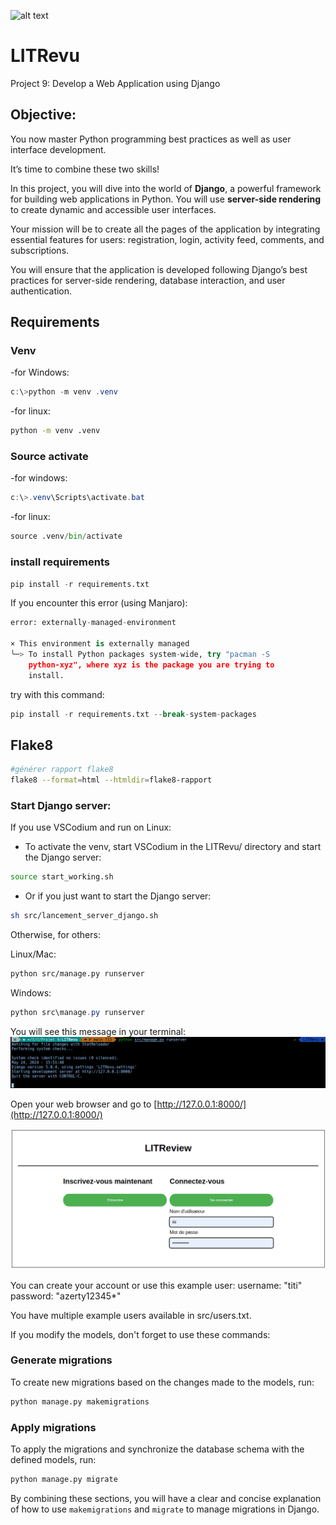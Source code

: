 ![alt text](https://user.oc-static.com/upload/2023/06/29/168805567091_LITrevu%20banner.png)

# LITRevu

Project 9: Develop a Web Application using Django

## Objective:

You now master Python programming best practices as well as user interface development.

It’s time to combine these two skills!

In this project, you will dive into the world of **Django**, a powerful framework for building web applications in Python. You will use **server-side rendering** to create dynamic and accessible user interfaces.

Your mission will be to create all the pages of the application by integrating essential features for users: registration, login, activity feed, comments, and subscriptions.

You will ensure that the application is developed following Django’s best practices for server-side rendering, database interaction, and user authentication.

## Requirements

### Venv
-for Windows:
```powershell
c:\>python -m venv .venv
```
-for linux:
```bash
python -m venv .venv
```
### Source activate
-for windows:
```powershell
c:\>.venv\Scripts\activate.bat
```
-for linux:
```python
source .venv/bin/activate
```

### install requirements
```python
pip install -r requirements.txt
```

If you encounter this error (using Manjaro):
```python
error: externally-managed-environment

× This environment is externally managed
╰─> To install Python packages system-wide, try "pacman -S
    python-xyz", where xyz is the package you are trying to
    install.

```

try with this command:
```python
pip install -r requirements.txt --break-system-packages
```
## Flake8
```bash
#générer rapport flake8
flake8 --format=html --htmldir=flake8-rapport
```

### Start Django server:

If you use VSCodium and run on Linux:

- To activate the venv, start VSCodium in the LITRevu/ directory and start the Django server:
```bash
source start_working.sh
```
- Or if you just want to start the Django server:
```bash
sh src/lancement_server_django.sh
```

Otherwise, for others:

Linux/Mac:
```bash
python src/manage.py runserver
```

Windows:
```powershell
python src\manage.py runserver
```

You will see this message in your terminal:
![alt text](server_start.png)

Open your web browser and go to [http://127.0.0.1:8000/](http://127.0.0.1:8000/)

![alt text](connexion_page.png)

You can create your account or use this example user: username: "titi"
password: "azerty12345*"

You have multiple example users available in src/users.txt.

If you modify the models, don't forget to use these commands:

### Generate migrations

To create new migrations based on the changes made to the models, run:
```bash
python manage.py makemigrations
```

### Apply migrations

To apply the migrations and synchronize the database schema with the defined models, run:
```bash
python manage.py migrate
```


By combining these sections, you will have a clear and concise explanation of how to use `makemigrations` and `migrate` to manage migrations in Django.
